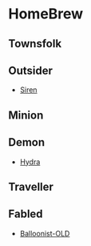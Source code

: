 # HomeBrew

## Townsfolk

## Outsider
- [Siren](https://github.com/yoyosource/BOTC-HomeBrew/tree/master/Outsider/Siren)

## Minion

## Demon
- [Hydra](https://github.com/yoyosource/BOTC-HomeBrew/tree/master/Demon/Hydra)

## Traveller

## Fabled
- [Balloonist-OLD](https://github.com/yoyosource/BOTC-HomeBrew/tree/master/Townsfolk/Balloonist-OLD)
